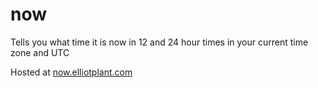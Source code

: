 # now
Tells you what time it is now in 12 and 24 hour times in your current time zone and UTC

Hosted at [now.elliotplant.com](https://now.elliotplant.com)
